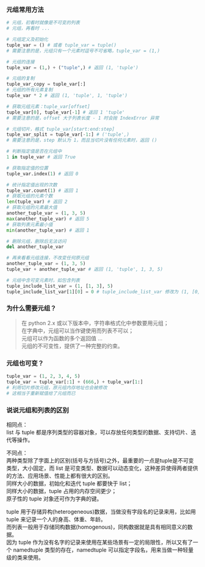 
### 元组常用方法
```python
# 元组，初看时就像是不可变的列表
# 元组，再看时 ...

# 元组定义及初始化
tuple_var = () # 或者 tuple_var = tuple()
# 需要注意的是，元组只有一个元素时逗号不可省略，tuple_var = (1,)

# 元组的连接
tuple_var = (1,) + ("tuple",) # 返回 (1, 'tuple')

# 元组的复制
tuple_var_copy = tuple_var[:]
# 元组的所有元素复制
tuple_var * 2 # 返回 (1, 'tuple', 1, 'tuple')

# 获取元组元素：tuple_var[offset]
tuple_var[0], tuple_var[-1] # 返回 1 'tuple'
# 需要注意的是，offset 大于列表长度 - 1 时会抛 IndexError 异常

# 元组切片，格式 tuple_var[start:end:step]
tuple_var_split = tuple_var[-1:] # ('tuple',)
# 需要注意的是，step 默认为 1，而且当切片没有任何元素时，返回 ()

# 判断指定值是否在元组中
1 in tuple_var # 返回 True

# 获取指定值的位置
tuple_var.index(1) # 返回 0

# 统计指定值出现的次数
tuple_var.count(1) # 返回 1
# 获取元组的元素个数
len(tuple_var) # 返回 2
# 获取元组的元素最大值
another_tuple_var = (1, 3, 5)
max(another_tuple_var) # 返回 5
# 获取列表元素最小值
min(another_tuple_var) # 返回 1

# 删除元组，删除后无法访问
del another_tuple_var

# 再来看看元组连接，不改变任何原元组
another_tuple_var = (1, 3, 5)
tuple_var + another_tuple_var # 返回 (1, 'tuple', 1, 3, 5)

# 元组中含可变元素时，如包含列表
tuple_include_list_var = (1, [1, 3], 5)
tuple_include_list_var[1][0] = 0 # tuple_include_list_var 修改为 (1, [0, 3], 5)
```

### 为什么需要元组？
> 在 python 2.x 或以下版本中，字符串格式化中参数要用元组；  
> 在字典中，元组可以当作键使用而列表不可以；  
> 元组可以作为函数的多个返回值 ...  
> 元组的不可变性，提供了一种完整的约束。

### 元组也可变？
```python
tuple_var = (1, 2, 3, 4, 5)
tuple_var = tuple_var[:1] + (666,) + tuple_var[1:]
# 利用切片修改元组，原元组内存地址也会被修改
# 这相当于重新赋值给了元组而已
```

### 说说元组和列表的区别
相同点：  
list 与 tuple 都是序列类型的容器对象，可以存放任何类型的数据、支持切片、迭代等操作。  

不同点：  
两种类型除了字面上的区别(括号与方括号)之外，最重要的一点是tuple是不可变类型，大小固定，而 list 是可变类型、数据可以动态变化，这种差异使得两者提供的方法、应用场景、性能上都有很大的区别。  
同样大小的数据，初始化和迭代 tuple 都要快于 list；  
同样大小的数据，tuple 占用的内存空间更少；  
原子性的 tuple 对象还可作为字典的键。  

tuple 用于存储异构(heterogeneous)数据，当做没有字段名的记录来用，比如用 tuple 来记录一个人的身高、体重、年龄。  
而列表一般用于存储同构数据(homogenous)，同构数据就是具有相同意义的数据。  
因为 tuple 作为没有名字的记录来使用在某些场景有一定的局限性，所以又有了一个 namedtuple 类型的存在，namedtuple 可以指定字段名，用来当做一种轻量级的类来使用。  
